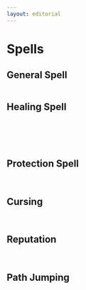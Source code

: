 ```yaml
---
layout: editorial
---
```


# Spells

## General Spell

<figure><img src="../../../../../../../.gitbook/assets/Screenshot 2024-12-28 at 11.11.52 AM.png" alt=""><figcaption></figcaption></figure>

## Healing Spell

<figure><img src="../../../../../../../.gitbook/assets/Screenshot 2024-12-28 at 11.12.00 AM.png" alt=""><figcaption></figcaption></figure>

<figure><img src="../../../../../../../.gitbook/assets/Screenshot 2024-12-28 at 11.12.08 AM.png" alt=""><figcaption></figcaption></figure>

<figure><img src="../../../../../../../.gitbook/assets/Screenshot 2024-12-28 at 11.12.15 AM.png" alt=""><figcaption></figcaption></figure>

<figure><img src="../../../../../../../.gitbook/assets/Screenshot 2024-12-28 at 11.12.38 AM.png" alt=""><figcaption></figcaption></figure>

<figure><img src="../../../../../../../.gitbook/assets/Screenshot 2024-12-28 at 11.12.59 AM.png" alt=""><figcaption></figcaption></figure>



## Protection Spell

<figure><img src="../../../../../../../.gitbook/assets/Screenshot 2024-12-28 at 11.13.07 AM.png" alt=""><figcaption></figcaption></figure>

<figure><img src="../../../../../../../.gitbook/assets/Screenshot 2024-12-28 at 11.13.15 AM.png" alt=""><figcaption></figcaption></figure>



## Cursing

<figure><img src="../../../../../../../.gitbook/assets/Screenshot 2024-12-28 at 11.14.58 AM.png" alt=""><figcaption></figcaption></figure>

<figure><img src="../../../../../../../.gitbook/assets/Screenshot 2024-12-28 at 11.15.03 AM.png" alt=""><figcaption></figcaption></figure>



## Reputation

<figure><img src="../../../../../../../.gitbook/assets/Screenshot 2024-12-28 at 11.15.08 AM.png" alt=""><figcaption></figcaption></figure>

<figure><img src="../../../../../../../.gitbook/assets/Screenshot 2024-12-28 at 11.15.12 AM.png" alt=""><figcaption></figcaption></figure>



## Path Jumping

<figure><img src="../../../../../../../.gitbook/assets/Screenshot 2024-12-28 at 11.15.25 AM.png" alt=""><figcaption></figcaption></figure>
